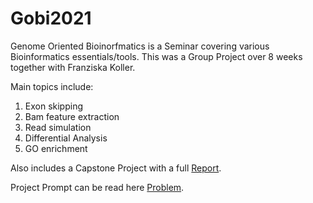 # Gobi2021

Genome Oriented Bioinorfmatics is a Seminar covering various Bioinformatics essentials/tools. 
This was a Group Project over 8 weeks together with Franziska Koller.

Main topics include:
1. Exon skipping  
2. Bam feature extraction  
3. Read simulation  
4. Differential Analysis  
5. GO enrichment  

Also includes a Capstone Project with a full [Report](https://github.com/AlexanderFastner/GenomeOrientedBioinformatics/Blockteil_PaperGruppe7.pdf).

Project Prompt can be read here [Problem](https://github.com/AlexanderFastner/GenomeOrientedBioinformatics/Block/READ.ME).

